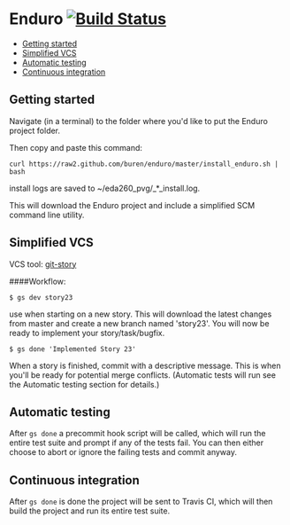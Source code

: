 # Enduro [![Build Status](https://travis-ci.org/buren/enduro.png?branch=master)](https://travis-ci.org/buren/enduro)

- [Getting started](README.md#getting-started)
- [Simplified VCS](README.md#simplified-vcs)
- [Automatic testing](README.md#automatic-testing)
- [Continuous integration](README.md#continuous-integration)

## Getting started

Navigate (in a terminal) to the folder where you'd like to put the Enduro project folder.

Then copy and paste this command:

    curl https://raw2.github.com/buren/enduro/master/install_enduro.sh | bash
install logs are saved to ~/eda260_pvg/_*_install.log.

This will download the Enduro project and include a simplified SCM command line utility. 


## Simplified VCS

VCS tool: [git-story](https://github.com/buren/git-story)

####Workflow:

    $ gs dev story23                 
use when starting on a new story.
This will download the latest changes from master and create a new branch named 'story23'.
You will now be ready to implement your story/task/bugfix.

    $ gs done 'Implemented Story 23'
When a story is finished, commit with a descriptive message. 
This is when you'll be ready for potential merge conflicts.
(Automatic tests will run see the Automatic testing section for details.)


## Automatic testing
After ```gs done``` a precommit hook script will be called, which will run the entire test suite and prompt if any of the tests fail. You can then either choose to abort or ignore the failing tests and commit anyway. 
    
    
## Continuous integration

After ```gs done``` is done the project will be sent to Travis CI, which will then build the project and run its entire test suite.

 
